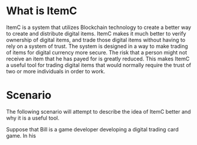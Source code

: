 # What is ItemC

ItemC is a system that utilizes Blockchain technology to create a better way to create and distribute digital items. ItemC makes it much better to verify ownership
of digital items, and trade those digital items without having to rely on a system of trust. The system is designed in a way to make trading of items for digital 
currency more secure. The risk that a person might not receive an item that he has payed for is greatly reduced. This makes ItemC a useful tool for trading
digital items that would normally require the trust of two or more individuals in order to work.


# Scenario

The following scenario will attempt to describe the idea of ItemC better and why it is a useful tool.

Suppose that Bill is a game developer developing a digital trading card game. In his 

